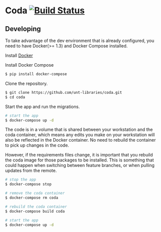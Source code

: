 # Coda [![Build Status](https://travis-ci.org/unt-libraries/coda.svg?branch=master)](https://travis-ci.org/unt-libraries/coda)


## Developing
To take advantage of the dev environment that is already configured, you need to have Docker(>= 1.3) and Docker Compose installed.

Install [Docker](https://docs.docker.com/installation/)

Install Docker Compose
```sh
$ pip install docker-compose
```

Clone the repository.
```sh
$ git clone https://github.com/unt-libraries/coda.git
$ cd coda
```

Start the app and run the migrations.
```sh
# start the app
$ docker-compose up -d
```

The code is in a volume that is shared between your workstation and the coda container, which means any edits you make on your workstation will also be reflected in the Docker container. No need to rebuild the container to pick up changes in the code.

However, if the requirements files change, it is important that you rebuild the coda image for those packages to be installed. This is something that could happen when switching between feature branches, or when pulling updates from the remote.

```sh
# stop the app
$ docker-compose stop

# remove the coda container
$ docker-compose rm coda

# rebuild the coda container
$ docker-compose build coda

# start the app
$ docker-compose up -d
```
